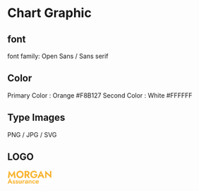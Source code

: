 ﻿# Chart Graphic
## font
font family: Open Sans / Sans serif

## Color 
Primary Color   : Orange #F8B127
Second Color    : White #FFFFFF

## Type Images
PNG / JPG / SVG

## LOGO

<img src="assets/images/logo.png" style="width: 100px;">
